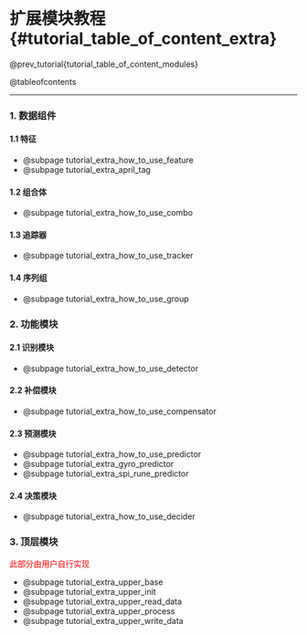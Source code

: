 扩展模块教程 {#tutorial_table_of_content_extra}
============

@prev_tutorial{tutorial_table_of_content_modules}

@tableofcontents

------

### 1. 数据组件

#### 1.1 特征

- @subpage tutorial_extra_how_to_use_feature
- @subpage tutorial_extra_april_tag

#### 1.2 组合体

- @subpage tutorial_extra_how_to_use_combo

#### 1.3 追踪器

- @subpage tutorial_extra_how_to_use_tracker

#### 1.4 序列组

- @subpage tutorial_extra_how_to_use_group

### 2. 功能模块

#### 2.1 识别模块

- @subpage tutorial_extra_how_to_use_detector

#### 2.2 补偿模块

- @subpage tutorial_extra_how_to_use_compensator

#### 2.3 预测模块

- @subpage tutorial_extra_how_to_use_predictor
- @subpage tutorial_extra_gyro_predictor
- @subpage tutorial_extra_spi_rune_predictor

#### 2.4 决策模块

- @subpage tutorial_extra_how_to_use_decider

### 3. 顶层模块

<span style="color: red">此部分由用户自行实现</span>

- @subpage tutorial_extra_upper_base
- @subpage tutorial_extra_upper_init
- @subpage tutorial_extra_upper_read_data
- @subpage tutorial_extra_upper_process
- @subpage tutorial_extra_upper_write_data
